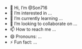 - 👋 Hi, I’m @Son716
- 👀 I’m interested in ...
- 🌱 I’m currently learning ...
- 💞️ I’m looking to collaborate on ...
- 📫 How to reach me ...
- 😄 Pronouns: ...
- ⚡ Fun fact: ...

<!---
Son716/Son716 is a ✨ special ✨ repository because its `README.md` (this file) appears on your GitHub profile.
You can click the Preview link to take a look at your changes.
--->
